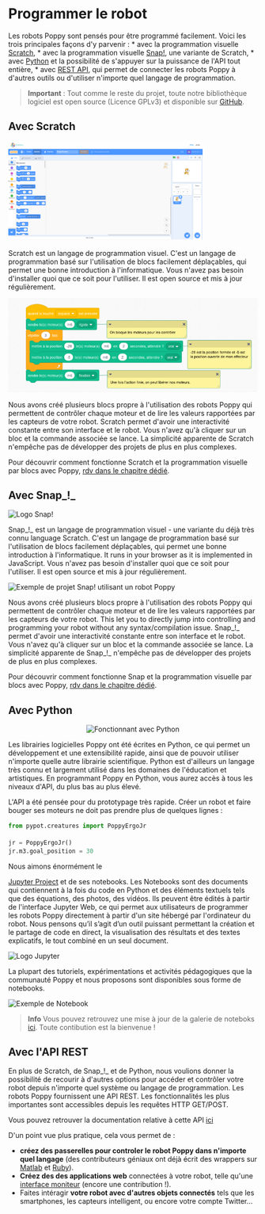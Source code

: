 # Programmer le robot

Les robots Poppy sont pensés pour être programmé facilement. Voici les trois principales façons d'y parvenir : * avec la programmation visuelle [Scratch](#avec-scratch), * avec la programmation visuelle [Snap!](#avec-snap__), une variante de Scratch, * avec [Python](#avec-python) et la possibilité de s'appuyer sur la puissance de l'API tout entière, * avec [REST API](#avec-lapi-rest), qui permet de connecter les robots Poppy à d'autres outils ou d'utiliser n'importe quel langage de programmation.

> **Important** : Tout comme le reste du projet, toute notre bibliothèque logiciel est open source (Licence GPLv3) et disponible sur [GitHub](https://github.com/poppy-project).

## Avec Scratch

<img src="../img/scratch/main_menu_scratch.png" alt="Scratch" height="200" />

Scratch est un langage de programmation visuel. C'est un langage de programmation basé sur l'utilisation de blocs facilement déplaçables, qui permet une bonne introduction à l'informatique. Vous n'avez pas besoin d'installer quoi que ce soit pour l'utiliser. Il est open source et mis à jour régulièrement.

![Exemple de projet Scratch utilisant un robot Poppy](../img/scratch/EXAMPLES_openClose.png)

Nous avons créé plusieurs blocs propre à l'utilisation des robots Poppy qui permettent de contrôler chaque moteur et de lire les valeurs rapportées par les capteurs de votre robot. Scratch permet d'avoir une interactivité constante entre son interface et le robot. Vous n'avez qu'à cliquer sur un bloc et la commande associée se lance. La simplicité apparente de Scratch n'empêche pas de développer des projets de plus en plus complexes.

Pour découvrir comment fonctionne Scratch et la programmation visuelle par blocs avec Poppy, [rdv dans le chapitre dédié](../programming/scratch.md).


## Avec Snap_!_

<img src="../img/logo/snap.png" alt="Logo Snap!" height="200" />

Snap_!_ est un langage de programmation visuel - une variante du déjà très connu language Scratch. C'est un langage de programmation basé sur l'utilisation de blocs facilement déplaçables, qui permet une bonne introduction à l'informatique. It runs in your browser as it is implemented in JavaScript. Vous n'avez pas besoin d'installer quoi que ce soit pour l'utiliser. Il est open source et mis à jour régulièrement.

![Exemple de projet Snap! utilisant un robot Poppy](../img/snap/presentation.png)

Nous avons créé plusieurs blocs propre à l'utilisation des robots Poppy qui permettent de contrôler chaque moteur et de lire les valeurs rapportées par les capteurs de votre robot. This let you to directly jump into controlling and programming your robot without any syntax/compilation issue. Snap_!_ permet d'avoir une interactivité constante entre son interface et le robot. Vous n'avez qu'à cliquer sur un bloc et la commande associée se lance. La simplicité apparente de Snap_!_ n'empêche pas de développer des projets de plus en plus complexes.

Pour découvrir comment fonctionne Snap et la programmation visuelle par blocs avec Poppy, [rdv dans le chapitre dédié](../programming/snap.md).

## Avec Python

<p style="text-align:center">
<img src="../img/logo/python.png" alt="Fonctionnant avec Python" height="170">
</p>

Les librairies logicielles Poppy ont été écrites en Python, ce qui permet un développement et une extensibilité rapide, ainsi que de pouvoir utiliser n'importe quelle autre librairie scientifique. Python est d'ailleurs un langage très connu et largement utilisé dans les domaines de l'éducation et artistiques. En programmant Poppy en Python, vous aurez accès à tous les niveaux d'API, du plus bas au plus élevé.

L'API a été pensée pour du prototypage très rapide. Créer un robot et faire bouger ses moteurs ne doit pas prendre plus de quelques lignes :

```python
from pypot.creatures import PoppyErgoJr

jr = PoppyErgoJr()
jr.m3.goal_position = 30
```

<!-- Note: "Notebook documents" or “notebooks”, all lower case --> Nous aimons énormément le 

[Jupyter Project](http://jupyter.org) et de ses notebooks. Les Notebooks sont des documents qui contiennent à la fois du code en Python et des éléments textuels tels que des équations, des photos, des vidéos. Ils peuvent être édités à partir de l'interface Jupyter Web, ce qui permet aux utilisateurs de programmer les robots Poppy directement à partir d'un site hébergé par l'ordinateur du robot. Nous pensons qu’il s’agit d’un outil puissant permettant la création et le partage de code en direct, la visualisation des résultats et des textes explicatifs, le tout combiné en un seul document.

<img src="../img/logo/jupyter.png" alt="Logo Jupyter" height="150" />

La plupart des tutoriels, expérimentations et activités pédagogiques que la communauté Poppy et nous proposons sont disponibles sous forme de notebooks.

![Exemple de Notebook](../img/notebook-example.png)

> **Info** Vous pouvez retrouvez une mise à jour de la galerie de noteboks [ici](../programming/notebooks.md). Toute contibution est la bienvenue !

## Avec l'API REST

En plus de Scratch, de Snap_!_ et de Python, nous voulions donner la possibilité de recourir à d'autres options pour accéder et contrôler votre robot depuis n'importe quel système ou langage de programmation. Les robots Poppy fournissent une API REST. Les fonctionnalités les plus importantes sont accessibles depuis les requêtes HTTP GET/POST.

Vous pouvez retrouver la documentation relative à cette API [ici](../programming/rest.md)

D'un point vue plus pratique, cela vous permet de :

* **créez des passerelles pour controler le robot Poppy dans n'importe quel langage** (des contributeurs géniaux ont déjà écrit des wrappers sur [Matlab](https://github.com/joelortizsosa/Connection-Poppy-Matlab) et [Ruby](https://github.com/poppy-project/pypot/tree/master/samples/REST/ruby)).
* **Créez des des applications web** connectées à votre robot, telle qu'une [interface moniteur](https://github.com/poppy-project/poppy-monitor) (encore une contribution !).
* Faites intéragir **votre robot avec d'autres objets connectés** tels que les smartphones, les capteurs intelligent, ou encore votre compte Twitter...